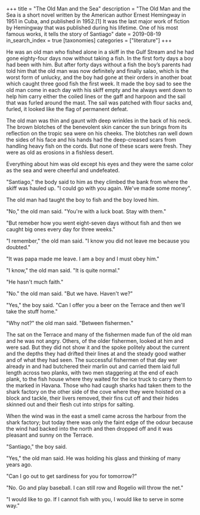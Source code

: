 +++
title = "The Old Man and the Sea"
description = "The Old Man and the Sea is a short novel written by the American author Ernest Hemingway in 1951 in Cuba, and published in 1952.[1] It was the last major work of fiction by Hemingway that was published during his lifetime. One of his most famous works, it tells the story of Santiago"
date = 2019-08-19
in_search_index = true
[taxonomies]
categories = ["literature"]
+++

He was an old man who fished alone in a skiff in the Gulf Stream and he had gone eighty-four days now without taking a fish. In the first forty days a boy had been with him. But after forty days without a fish the boy’s parents had told him that the old man was now definitely and finally salao, which is the worst form of unlucky, and the boy had gone at their orders in another boat which caught three good fish the first week. It made the boy sad to see the old man come in each day with his skiff empty and he always went down to help him carry either the coiled lines or the gaff and harpoon and the sail that was furled around the mast. The sail was patched with flour sacks and, furled, it looked like the flag of permanent defeat.

The old man was thin and gaunt with deep wrinkles in the back of his neck. The brown blotches of the benevolent skin cancer the sun brings from its reflection on the tropic sea were on his cheeks. The blotches ran well down the sides of his face and his hands had the deep-creased scars from handling heavy fish on the cords. But none of these scars were fresh. They were as old as erosions in a fishless desert.

Everything about him was old except his eyes and they were the same color as the sea and were cheerful and undefeated.

"Santiago," the body said to him as they climbed the bank from where the skiff was hauled up. "I could go with you again. We've made some money".

The old man had taught the boy to fish and the boy loved him.

"No," the old man said. "You're with a luck boat. Stay with them."

"But remeber how you went eight-seven days without fish and then we caught big ones every day for three weeks."

"I remember," the old man said. "I know you did not leave me because you doubted."

"It was papa made me leave. I am a boy and I must obey him."

"I know," the old man said. "It is quite normal."

"He hasn't much faith."

"No." the old man said. "But we have. Haven't we?"

"Yes," the boy said. "Can I offer you a beer on the Terrace and then we'll take the stuff home." 

"Why not?" the old man said. "Between fishermen."

The sat on the Terrace and many of the fishermen made fun of the old man and he was not angry. Others, of the older fishermen, looked at him and were sad. But they did not show it and the spoke politely about the current and the depths they had drifted their lines at and the steady good wather and of what they had seen. The successful fishermen of that day wer already in and had butchered their marlin out and carried them laid full length across two planks, with two men staggering at the end of each plank, to the fish house where they waited for the ice truck to carry them to the marked  in Havana. Those who had caugh sharks had taken them to the shark factory on the other side of the cove where they were hoisted on a block and tackle, their livers removed, their fins cut off and their hides skinned out and their flesh cut into strips for salting.

When the wind was in the east a smell came across the harbour from the shark factory; but today there was only the faint edge of the odour because the wind had backed into the north and then dropped off and it was pleasant and sunny on the Terrace.

"Santiago," the boy said.

"Yes," the old man said. He was holding his glass and thinking of many years ago.

"Can I go out to get sardiness for you for tomorrow?"

"No. Go and play baseball. I can still row and Rogelio will throw the net."

"I would like to go. If I cannot fish with you, I would like to serve in some way."



